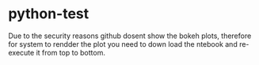 # python-test

Due to the security reasons github dosent show the bokeh plots, therefore for system to rendder the plot you need to down load the ntebook and re-execute it from top to bottom.
